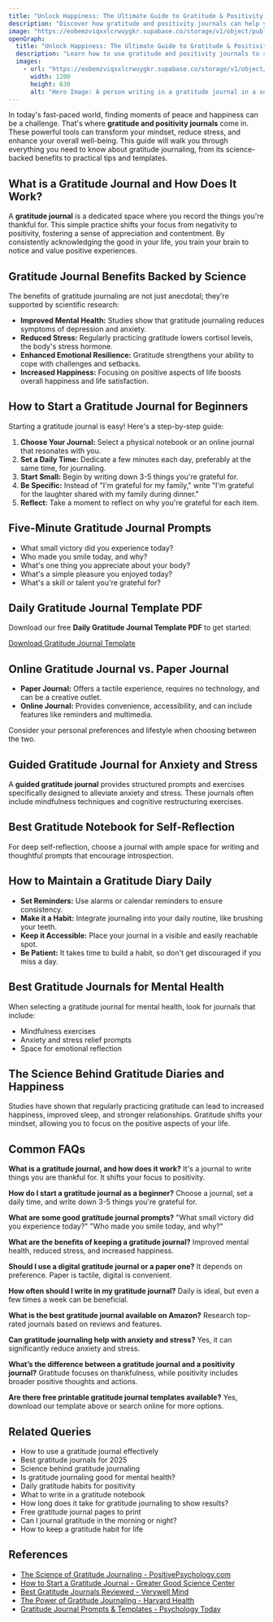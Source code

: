 ```yaml
---
title: "Unlock Happiness: The Ultimate Guide to Gratitude & Positivity Journals"
description: "Discover how gratitude and positivity journals can help you cultivate joy, mindfulness, and a more fulfilling life."
image: "https://eobemzviqxxlcrwuygkr.supabase.co/storage/v1/object/public/sparklog//gratitude-journal-hero.webp"
openGraph:
  title: "Unlock Happiness: The Ultimate Guide to Gratitude & Positivity Journals"
  description: "Learn how to use gratitude and positivity journals to shift your mindset, embrace optimism, and enhance well-being."
  images:
    - url: "https://eobemzviqxxlcrwuygkr.supabase.co/storage/v1/object/public/sparklog//gratitude-journal-hero.webp"
      width: 1200
      height: 630
      alt: "Hero Image: A person writing in a gratitude journal in a serene, nature-filled setting."
---
```



In today's fast-paced world, finding moments of peace and happiness can be a challenge. That's where **gratitude and positivity journals** come in. These powerful tools can transform your mindset, reduce stress, and enhance your overall well-being. This guide will walk you through everything you need to know about gratitude journaling, from its science-backed benefits to practical tips and templates.

## What is a Gratitude Journal and How Does It Work?

A **gratitude journal** is a dedicated space where you record the things you're thankful for. This simple practice shifts your focus from negativity to positivity, fostering a sense of appreciation and contentment. By consistently acknowledging the good in your life, you train your brain to notice and value positive experiences.

## Gratitude Journal Benefits Backed by Science

The benefits of gratitude journaling are not just anecdotal; they're supported by scientific research:

* **Improved Mental Health:** Studies show that gratitude journaling reduces symptoms of depression and anxiety.
* **Reduced Stress:** Regularly practicing gratitude lowers cortisol levels, the body's stress hormone.
* **Enhanced Emotional Resilience:** Gratitude strengthens your ability to cope with challenges and setbacks.
* **Increased Happiness:** Focusing on positive aspects of life boosts overall happiness and life satisfaction.

## How to Start a Gratitude Journal for Beginners

Starting a gratitude journal is easy! Here's a step-by-step guide:

1.  **Choose Your Journal:** Select a physical notebook or an online journal that resonates with you.
2.  **Set a Daily Time:** Dedicate a few minutes each day, preferably at the same time, for journaling.
3.  **Start Small:** Begin by writing down 3-5 things you're grateful for.
4.  **Be Specific:** Instead of "I'm grateful for my family," write "I'm grateful for the laughter shared with my family during dinner."
5.  **Reflect:** Take a moment to reflect on why you're grateful for each item.

## Five-Minute Gratitude Journal Prompts

* What small victory did you experience today?
* Who made you smile today, and why?
* What's one thing you appreciate about your body?
* What's a simple pleasure you enjoyed today?
* What's a skill or talent you're grateful for?

## Daily Gratitude Journal Template PDF

Download our free **Daily Gratitude Journal Template PDF** to get started:

[Download Gratitude Journal Template](https://www.google.com/url?sa=E&source=gmail&q=https://www.google.com/url?sa=E%26source=gmail%26q=insert-download-link-here)

## Online Gratitude Journal vs. Paper Journal

* **Paper Journal:** Offers a tactile experience, requires no technology, and can be a creative outlet.
* **Online Journal:** Provides convenience, accessibility, and can include features like reminders and multimedia.

Consider your personal preferences and lifestyle when choosing between the two.

## Guided Gratitude Journal for Anxiety and Stress

A **guided gratitude journal** provides structured prompts and exercises specifically designed to alleviate anxiety and stress. These journals often include mindfulness techniques and cognitive restructuring exercises.

## Best Gratitude Notebook for Self-Reflection

For deep self-reflection, choose a journal with ample space for writing and thoughtful prompts that encourage introspection.

## How to Maintain a Gratitude Diary Daily

* **Set Reminders:** Use alarms or calendar reminders to ensure consistency.
* **Make it a Habit:** Integrate journaling into your daily routine, like brushing your teeth.
* **Keep it Accessible:** Place your journal in a visible and easily reachable spot.
* **Be Patient:** It takes time to build a habit, so don't get discouraged if you miss a day.

## Best Gratitude Journals for Mental Health

When selecting a gratitude journal for mental health, look for journals that include:

* Mindfulness exercises
* Anxiety and stress relief prompts
* Space for emotional reflection

## The Science Behind Gratitude Diaries and Happiness

Studies have shown that regularly practicing gratitude can lead to increased happiness, improved sleep, and stronger relationships. Gratitude shifts your mindset, allowing you to focus on the positive aspects of your life.

## Common FAQs

**What is a gratitude journal, and how does it work?**
It's a journal to write things you are thankful for. It shifts your focus to positivity.

**How do I start a gratitude journal as a beginner?**
Choose a journal, set a daily time, and write down 3-5 things you're grateful for.

**What are some good gratitude journal prompts?**
"What small victory did you experience today?" "Who made you smile today, and why?"

**What are the benefits of keeping a gratitude journal?**
Improved mental health, reduced stress, and increased happiness.

**Should I use a digital gratitude journal or a paper one?**
It depends on preference. Paper is tactile, digital is convenient.

**How often should I write in my gratitude journal?**
Daily is ideal, but even a few times a week can be beneficial.

**What is the best gratitude journal available on Amazon?**
Research top-rated journals based on reviews and features.

**Can gratitude journaling help with anxiety and stress?**
Yes, it can significantly reduce anxiety and stress.

**What’s the difference between a gratitude journal and a positivity journal?**
Gratitude focuses on thankfulness, while positivity includes broader positive thoughts and actions.

**Are there free printable gratitude journal templates available?**
Yes, download our template above or search online for more options.

## Related Queries

* How to use a gratitude journal effectively
* Best gratitude journals for 2025
* Science behind gratitude journaling
* Is gratitude journaling good for mental health?
* Daily gratitude habits for positivity
* What to write in a gratitude notebook
* How long does it take for gratitude journaling to show results?
* Free gratitude journal pages to print
* Can I journal gratitude in the morning or night?
* How to keep a gratitude habit for life

## References

* [The Science of Gratitude Journaling - PositivePsychology.com](https://www.positivepsychology.com/gratitude-journal/)
* [How to Start a Gratitude Journal - Greater Good Science Center](https://greatergood.berkeley.edu/article/item/how_to_start_a_gratitude_journal)
* [Best Gratitude Journals Reviewed - Verywell Mind](https://www.verywellmind.com/best-gratitude-journals-5190977)
* [The Power of Gratitude Journaling - Harvard Health](https://www.health.harvard.edu/mental-health/the-power-of-gratitude-journaling)
* [Gratitude Journal Prompts & Templates - Psychology Today](https://www.psychologytoday.com/us/blog/prescriptions-life/202104/gratitude-journal-prompts-templates)